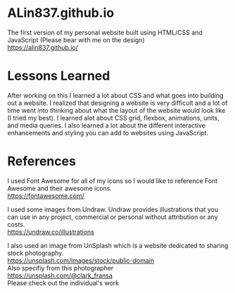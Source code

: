 # ALin837.github.io
The first version of my personal website built using HTML/CSS and JavaScript (Please bear with me on the design)\
https://alin837.github.io/

# Lessons Learned
After working on this I learned a lot about CSS and what goes into building out a website. I realized that designing a website is very difficult and a lot of time went into thinking about what the layout of the website would look like (I tried my best). I learned alot about CSS grid, flexbox, animations, units, and media queries.  I also learned a lot about the different interactive enhancements and styling you can add to websites using JavaScript. 

# References
I used Font Awesome for all of my icons so I would like to reference Font Awesome and their awesome icons.\
https://fontawesome.com/

I used some images from Undraw. Undraw provides illustrations that you can use in any project, commercial or personal without attribution or any costs. \
https://undraw.co/illustrations

I also used an image from UnSplash which is a website dedicated to sharing stock photography. \
https://unsplash.com/images/stock/public-domain \
Also specifiy from this photographer \
https://unsplash.com/@clark_fransa \
Please check out the individual's work 

